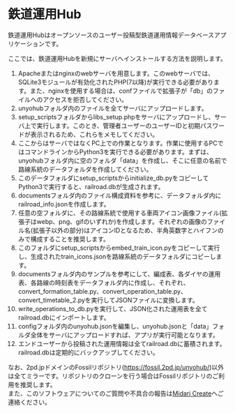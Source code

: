 # 鉄道運用Hub
鉄道運用Hubはオープンソースのユーザー投稿型鉄道運用情報データベースアプリケーションです。  
  
ここでは、鉄道運用Hubを新規にサーバへインストールする方法を説明します。  
  
1. Apacheまたはnginxのwebサーバを用意します。このwebサーバでは、SQLite3モジュールが有効化されたPHP(7以降)が実行できる必要があります。また、nginxを使用する場合は、confファイルで拡張子が「db」のファイルへのアクセスを拒否してください。
2. unyohubフォルダ内のファイルを全てサーバにアップロードします。
3. setup_scriptsフォルダからlibs_setup.phpをサーバにアップロードし、サーバ上で実行します。このとき、管理者ユーザーのユーザーIDと初期パスワードが表示されるため、これらをメモしてください。
4. ここからはサーバではなくPC上での作業となります。作業に使用するPCではコマンドラインからPython3を実行できる必要があります。まずは、unyohubフォルダ内に空のフォルダ「data」を作成し、そこに任意の名前で路線系統のデータフォルダを作成してください。
5. このデータフォルダにsetup_scriptsからinitialize_db.pyをコピーしてPython3で実行すると、railroad.dbが生成されます。
6. documentsフォルダ内のファイル構成資料を参考に、データフォルダ内にrailroad_info.jsonを作成します。
7. 任意の空フォルダに、その路線系統で使用する車両アイコン画像ファイル(拡張子はwebp、png、gifのいずれか)を作成します。それぞれの画像のファイル名(拡張子以外の部分)はアイコンIDとなるため、半角英数字とハイフンのみで構成することを推奨します。
8. このフォルダにsetup_scriptsからembed_train_icon.pyをコピーして実行し、生成されたtrain_icons.jsonを路線系統のデータフォルダにコピーします。
9. documentsフォルダ内のサンプルを参考にして、編成表、各ダイヤの運用表、各路線の時刻表をデータフォルダ内に作成し、それぞれ、convert_formation_table.py、convert_operation_table.py、convert_timetable_2.pyを実行してJSONファイルに変換します。
10. write_operations_to_db.pyを実行して、JSON化された運用表を全てrailroad.dbにインポートします。
11. configフォルダ内のunyohub.jsonを編集し、unyohub.jsonと「data」フォルダ全体をサーバにアップロードすれば、アプリが実行可能となります。
12. エンドユーザーから投稿された運用情報は全てrailroad.dbに蓄積されます。railroad.dbは定期的にバックアップしてください。
  
なお、2pd.jpドメインのFossilリポジトリ(<https://fossil.2pd.jp/unyohub/>)以外は全てミラーです。リポジトリのクローンを行う場合はFossilリポジトリのご利用を推奨します。  
また、このソフトウェアについてのご質問や不具合の報告は[Midari Create](https://create.2pd.jp/)へご連絡ください。
